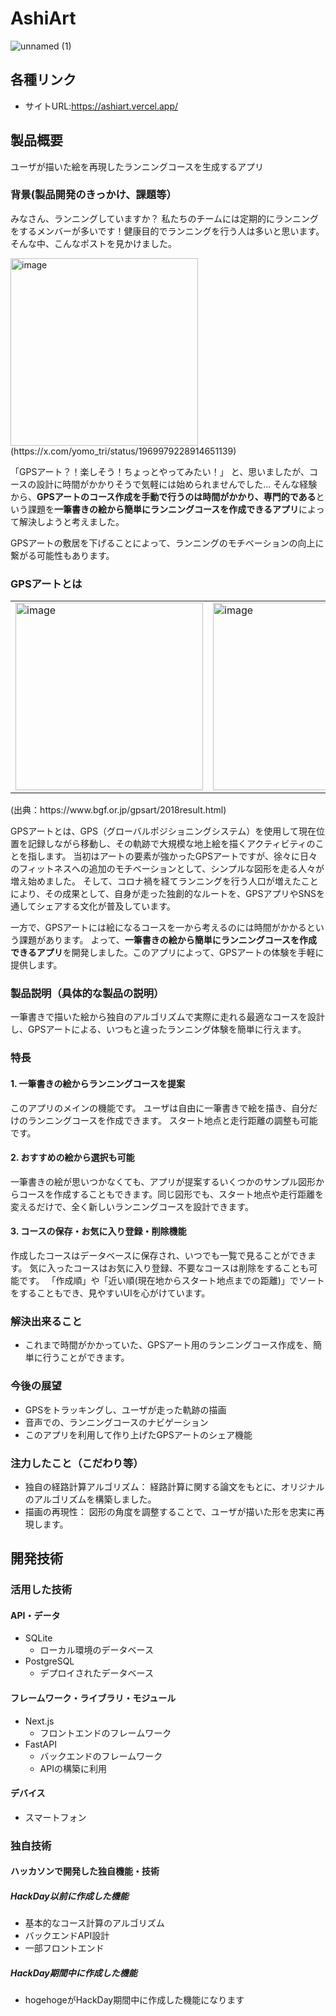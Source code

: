 # AshiArt
![unnamed (1)](https://github.com/user-attachments/assets/31b4d23a-0a3e-4a87-a5e3-35c1b267125e)
<!--
[![IMAGE ALT TEXT HERE](https://jphacks.com/wp-content/uploads/2025/05/JPHACKS2025_ogp.jpg)](https://www.youtube.com/watch?v=lA9EluZugD8)
-->

## 各種リンク
* サイトURL:https://ashiart.vercel.app/

## 製品概要

ユーザが描いた絵を再現したランニングコースを生成するアプリ

### 背景(製品開発のきっかけ、課題等）

みなさん、ランニングしていますか？
私たちのチームには定期的にランニングをするメンバーが多いです！健康目的でランニングを行う人は多いと思います。
そんな中、こんなポストを見かけました。
<div align="left">
<img width="300" alt="image" src="https://github.com/user-attachments/assets/3b8f3868-f7f2-484b-a0dc-074a21f04df2" />
</div>
(https://x.com/yomo_tri/status/1969979228914651139)



「GPSアート？！楽しそう！ちょっとやってみたい！」
と、思いましたが、コースの設計に時間がかかりそうで気軽には始められませんでした...
そんな経験から、**GPSアートのコース作成を手動で行うのは時間がかかり、専門的である**という課題を**一筆書きの絵から簡単にランニングコースを作成できるアプリ**によって解決しようと考えました。

GPSアートの敷居を下げることによって、ランニングのモチベーションの向上に繋がる可能性もあります。


### GPSアートとは
<table>
  <tr>
    <td>
      <img width="300" alt="image" src="https://github.com/user-attachments/assets/35abd6fb-4796-47a1-9a34-8fba848f7d1d" />
    </td>
    <td>
      <img width="300" alt="image" src="https://github.com/user-attachments/assets/44f42365-db82-4fc1-aef9-1cf62496ae03" />
    </td>
  </tr>
</table>
(出典：https://www.bgf.or.jp/gpsart/2018result.html)


GPSアートとは、GPS（グローバルポジショニングシステム）を使用して現在位置を記録しながら移動し、その軌跡で大規模な地上絵を描くアクティビティのことを指します。
当初はアートの要素が強かったGPSアートですが、徐々に日々のフィットネスへの追加のモチベーションとして、シンプルな図形を走る人々が増え始めました。
そして、コロナ禍を経てランニングを行う人口が増えたことにより、その成果として、自身が走った独創的なルートを、GPSアプリやSNSを通してシェアする文化が普及しています。

一方で、GPSアートには絵になるコースを一から考えるのには時間がかかるという課題があります。
よって、**一筆書きの絵から簡単にランニングコースを作成できるアプリ**を開発しました。このアプリによって、GPSアートの体験を手軽に提供します。

### 製品説明（具体的な製品の説明）
一筆書きで描いた絵から独自のアルゴリズムで実際に走れる最適なコースを設計し、GPSアートによる、いつもと違ったランニング体験を簡単に行えます。
### 特長
#### 1. 一筆書きの絵からランニングコースを提案
このアプリのメインの機能です。
ユーザは自由に一筆書きで絵を描き、自分だけのランニングコースを作成できます。
スタート地点と走行距離の調整も可能です。
#### 2. おすすめの絵から選択も可能
一筆書きの絵が思いつかなくても、アプリが提案するいくつかのサンプル図形からコースを作成することもできます。同じ図形でも、スタート地点や走行距離を変えるだけで、全く新しいランニングコースを設計できます。
#### 3. コースの保存・お気に入り登録・削除機能
作成したコースはデータベースに保存され、いつでも一覧で見ることができます。
気に入ったコースはお気に入り登録、不要なコースは削除をすることも可能です。
「作成順」や「近い順(現在地からスタート地点までの距離)」でソートをすることもでき、見やすいUIを心がけています。

### 解決出来ること
* これまで時間がかかっていた、GPSアート用のランニングコース作成を、簡単に行うことができます。
### 今後の展望
* GPSをトラッキングし、ユーザが走った軌跡の描画
* 音声での、ランニングコースのナビゲーション
* このアプリを利用して作り上げたGPSアートのシェア機能
### 注力したこと（こだわり等）
* 独自の経路計算アルゴリズム： 経路計算に関する論文をもとに、オリジナルのアルゴリズムを構築しました。
* 描画の再現性： 図形の角度を調整することで、ユーザが描いた形を忠実に再現します。

## 開発技術
### 活用した技術
#### API・データ
* SQLite
  * ローカル環境のデータベース
* PostgreSQL
  * デプロイされたデータベース

#### フレームワーク・ライブラリ・モジュール
* Next.js
  * フロントエンドのフレームワーク
* FastAPI
  * バックエンドのフレームワーク
  * APIの構築に利用
  

#### デバイス
* スマートフォン

### 独自技術
#### ハッカソンで開発した独自機能・技術
##### HackDay以前に作成した機能
* 基本的なコース計算のアルゴリズム
* バックエンドAPI設計
* 一部フロントエンド
##### HackDay期間中に作成した機能
* hogehogeがHackDay期間中に作成した機能になります
